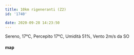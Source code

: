 ```yaml
---
title: 10km rigeneranti (Z2)
id: '1740'

date: 2020-09-28 14:23:50
---
```


Sereno, 17°C, Percepito 17°C, Umidità 51%, Vento 2m/s da SO

<!-- ![image](/images/2021/08/20200928-activity-map_hu787b59ffc8d0ae5c8feaadc762e79bf1_94167_700x0_resize_box_3.png) -->

#### map
